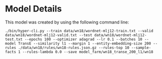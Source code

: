 
# Model Details

This model was created by using the following command line:

```
./bin/hyper-cli.py --train data/wn18/wordnet-mlj12-train.txt --valid data/wn18/wordnet-mlj12-valid.txt --test data/wn18/wordnet-mlj12-test.txt --epochs 100 --optimizer adagrad --lr 0.1 --batches 10 --model TransE --similarity l1 --margin 1 --entity-embedding-size 200 --rules ./data/wn18/rules/wn18-rules.json.gz --rules-top 10 --sample-facts 1 --rules-lambda 0.0 --save model_farm/wn18_transe_200_l1/wn18
```
        